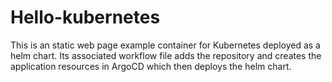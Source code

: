 # Hello-kubernetes
This is an static web page example container for Kubernetes deployed as a helm chart.  Its associated workflow file adds the repository and creates the application resources in ArgoCD which then deploys the helm chart.
